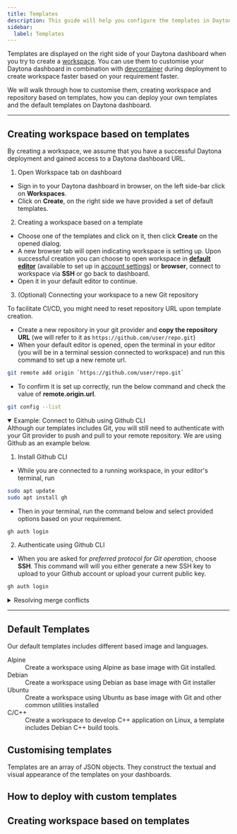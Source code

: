 ```yaml
---
title: Templates
description: This guide will help you configure the templates in Daytona dashboard.
sidebar:
  label: Templates
---
```


Templates are displayed on the right side of your Daytona dashboard when you try to create a [workspace](/usage/workspaces). You can use them to customise your Daytona dashboard in combination with [devcontainer](https://www.daytona.io/dotfiles/advanced-configuration-techniques-for-dev-container) during deployment to create workspace faster based on your requirement faster.

We will walk through how to customise them, creating workspace and repository based on templates, how you can deploy your own templates and the default templates on Daytona dashboard.

<hr/>

## Creating workspace based on templates

By creating a workspace, we assume that you have a successful Daytona deployment and gained access to a Daytona dashboard URL.

1. Open Workspace tab on dashboard

- Sign in to your Daytona dashboard in browser, on the left side-bar click on **Workspaces**.
- Click on **Create**, on the right side we have provided a set of default templates.

2. Creating a workspace based on a template

- Choose one of the templates and click on it, then click **Create** on the opened dialog.
- A new browser tab will open indicating workspace is setting up. Upon successful creation you can choose to open workspace in [**default editor**](usage/ides) (available to set up in [account settings](/usage/account#default-editor)) or **browser**, connect to workspace via **SSH** or go back to dashboard.
- Open it in your default editor to continue.

3. (Optional) Connecting your workspace to a new Git repository

To facilitate CI/CD, you might need to reset repository URL upon template creation.

- Create a new repository in your git provider and **copy the repository URL** (we will refer to it as `https://github.com/user/repo.git`)
- When your default editor is opened, open the terminal in your editor (you will be in a terminal session connected to workspace) and run this command to set up a new remote url.

```bash
git remote add origin `https://github.com/user/repo.git`
```

- To confirm it is set up correctly, run the below command and check the value of **remote.origin.url**.

```bash
git config --list
```

<details open>
<summary>Example: Connect to Github using Github CLI</summary>
<content>
Although our templates includes Git, you will still need to authenticate with your Git provider to push and pull to your remote repository. We are using Github as an example below.

1. Install Github CLI

- While you are connected to a running workspace, in your editor's terminal, run

```bash
sudo apt update
sudo apt install gh
```

- Then in your terminal, run the command below and select provided options based on your requirement.

```bash
gh auth login
```

2. Authenticate using Github CLI

- When you are asked for _preferred protocol for Git operation_, choose **SSH**. This command will will you either generate a new SSH key to upload to your Github account or upload your current public key.

```bash
gh auth login
```

</content>
  </details>

<details class="idp-details">
<summary>Resolving merge conflicts</summary>
<content>

```bash

```

</content>
</details>

<hr/>

## Default Templates

Our default templates includes different based image and languages.

<!-- https://raw.githubusercontent.com/daytonaio-templates/index/main/templates.json -->
<dl>
<dt>Alpine</dt>
<dd>Create a workspace using Alpine as base image with Git installed.</dd>
<dt>Debian</dt>
<dd>Create a workspace using Debian as base image with Git installer</dd>
<dt>Ubuntu</dt>
<dd>Create a workspace using Ubuntu as base image with Git and other common utilities installed</dd>
<dt>C/C++</dt>
<dd>Create a workspace to develop C++ application on Linux, a template includes Debian C++ build tools. 
<dt>
</dl>

## Customising templates

Templates are an array of JSON objects. They construct the textual and visual appearance of the templates on your dashboards.

## How to deploy with custom templates

## Creating workspace based on templates
